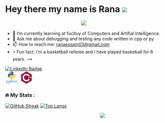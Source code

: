 

<h1>
  Hey there my name is Rana
  <img src="https://media.giphy.com/media/hvRJCLFzcasrR4ia7z/giphy.gif" width="30px"/>
 
</h1>
<div id="header" align="center">
  <img src="https://media.giphy.com/media/NgurY1o4z080Jfoyzw/giphy.gif" width="100"/>
</div>



- 🌱 I’m currently learning at fucltuy of Computers and Artifial Intelligence.
- 💬 Ask me about debugging and testing any code written in cpp or py
- 📫 How to reach me: ranaessam03@gmail.com
- ⚡ Fun fact: i'm a basketball referee and i have played baskeball for 8 years. 
-->

<div id="badges">
  <a href="https://www.linkedin.com/in/rana-essam-a08760221/">
    <img src="https://img.shields.io/badge/LinkedIn-blue?style=for-the-badge&logo=linkedin&logoColor=white" alt="LinkedIn Badge"/>
  </a>
</div>

<div>
  <img src="https://github.com/devicons/devicon/blob/master/icons/python/python-original-wordmark.svg" title="Python" alt="Java" width="40" height="40"/>&nbsp;
   <img src="https://github.com/devicons/devicon/blob/master/icons/cplusplus/cplusplus-plain.svg" title="C++" alt="C++" width="40" height="40"/>&nbsp;
</div>

### :fire: My Stats :

[![GitHub Streak](http://github-readme-streak-stats.herokuapp.com?user=RanaEssam03&theme=tokyonight_duo&hide_border=true)](https://git.io/streak-stats)
[![Top Langs](https://github-readme-stats.vercel.app/api/top-langs/?username=RanaEssam03)](https://github.com/anuraghazra/github-readme-stats)

<a href="https://myoctocat.dev/@sw-yx/octocat">
  <img align="right" src="https://user-images.githubusercontent.com/6764957/101532175-1cda1580-39cf-11eb-92fc-8466f97122fc.png" width=200 />
</a>
